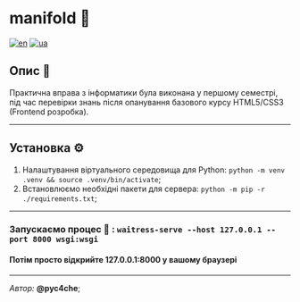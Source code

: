# manifold 📧

[![en](https://img.shields.io/badge/lang-en-red.svg)](/README.md)
[![ua](https://img.shields.io/badge/lang-ua-green.svg)](/readmes/README.ua.md)

## Опис 📄

Практична вправа з інформатики була виконана у першому семестрі, під час перевірки знань після опанування базового курсу HTML5/CSS3 (Frontend розробка).

---

## Установка ⚙️

1. Налаштування віртуального середовища для Python: `python -m venv .venv && source .venv/bin/activate`;
2. Встановлюємо необхідні пакети для сервера: `python -m pip -r ./requirements.txt`;

---

### Запускаємо процес 🚀 : `waitress-serve --host 127.0.0.1 --port 8000 wsgi:wsgi`

#### Потім просто відкрийте 127.0.0.1:8000 у вашому браузері

---

*Автор:* **@pyc4che**;
